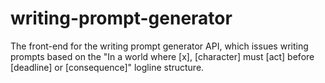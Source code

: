 # writing-prompt-generator
The front-end for the writing prompt generator API, which issues writing prompts based on the "In a world where [x], [character] must [act] before [deadline] or [consequence]" logline structure.
